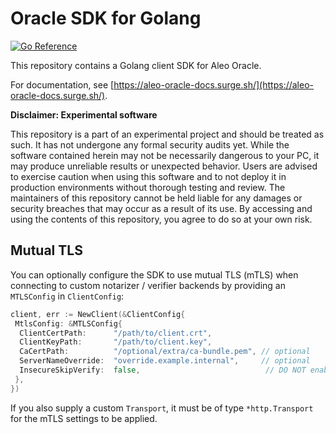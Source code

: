 # Oracle SDK for Golang

[![Go Reference](https://pkg.go.dev/badge/github.com/venture23-aleo/aleo-oracle-sdk-go.svg)](https://pkg.go.dev/github.com/venture23-aleo/aleo-oracle-sdk-go)

This repository contains a Golang client SDK for Aleo Oracle.

For documentation, see [https://aleo-oracle-docs.surge.sh/](https://aleo-oracle-docs.surge.sh/).

**Disclaimer: Experimental software**

This repository is a part of an experimental project and should be treated as such. It has not undergone any formal security audits yet.
While the software contained herein may not be necessarily dangerous to your PC, it may produce unreliable results or unexpected behavior.
Users are advised to exercise caution when using this software and to not deploy it in production environments without thorough testing and review.
The maintainers of this repository cannot be held liable for any damages or security breaches that may occur as a result of its use.
By accessing and using the contents of this repository, you agree to do so at your own risk.

## Mutual TLS

You can optionally configure the SDK to use mutual TLS (mTLS) when connecting to custom notarizer / verifier backends by providing an `MTLSConfig` in `ClientConfig`:

```go
client, err := NewClient(&ClientConfig{
 MtlsConfig: &MTLSConfig{
  ClientCertPath:      "/path/to/client.crt",
  ClientKeyPath:       "/path/to/client.key",
  CaCertPath:          "/optional/extra/ca-bundle.pem", // optional
  ServerNameOverride:  "override.example.internal",     // optional
  InsecureSkipVerify:  false,                            // DO NOT enable in production
 },
})
```

If you also supply a custom `Transport`, it must be of type `*http.Transport` for the mTLS settings to be applied.
